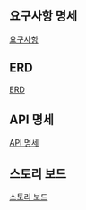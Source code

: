 ## 요구사항 명세

[요구사항](https://sugared-open-363.notion.site/03de675774d54b7bb2ead1fa2fd008d2)

## ERD

[ERD](https://sugared-open-363.notion.site/ER-Diagram-0d29a576cd624150bceabba58628641c)

## API 명세

[API 명세](https://sugared-open-363.notion.site/API-d5c308f313824a7388bd2763fbaca055)

## 스토리 보드

[스토리 보드](https://www.figma.com/file/Nfk5lCZnYVZfhQfOL6jWvK/World?node-id=0%3A1&t=9219dxYuZKfSlBQ0-1)
